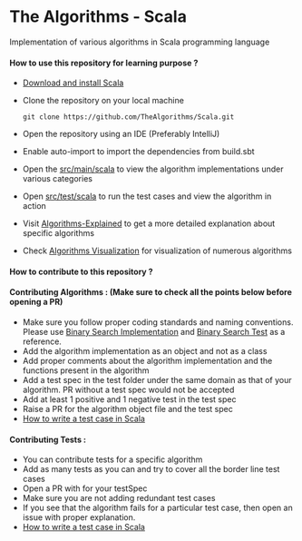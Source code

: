 # The Algorithms - Scala

Implementation of various algorithms in Scala programming language

#### How to use this repository for learning purpose ?

- [Download and install Scala](https://www.scala-lang.org/download/)
- Clone the repository on your local machine

  `git clone https://github.com/TheAlgorithms/Scala.git`

- Open the repository using an IDE (Preferably IntelliJ)

- Enable auto-import to import the dependencies from build.sbt
- Open the [src/main/scala](https://github.com/TheAlgorithms/Scala/tree/master/src/main/scala) to view the algorithm implementations under various categories
- Open [src/test/scala](https://github.com/TheAlgorithms/Scala/tree/master/src/test/scala) to run the test cases and view the algorithm in action
- Visit [Algorithms-Explained](https://github.com/TheAlgorithms/Algorithms-Explainations.git) to get a more detailed explanation about specific algorithms
- Check [Algorithms Visualization](https://github.com/TheAlgorithms/Scala/blob/master/Algorithms%20Visualization.md) for visualization of numerous algorithms

#### How to contribute to this repository ?

#### Contributing Algorithms : (Make sure to check all the points below before opening a PR)

- Make sure you follow proper coding standards and naming conventions. Please use [Binary Search Implementation](https://github.com/TheAlgorithms/Scala/blob/master/src/main/scala/Search/BinarySearch.scala) and [Binary Search Test](https://github.com/TheAlgorithms/Scala/blob/master/src/test/scala/Search/BinarySearchSpec.scala) as a reference.
- Add the algorithm implementation as an object and not as a class
- Add proper comments about the algorithm implementation and the functions present in the algorithm
- Add a test spec in the test folder under the same domain as that of your algorithm. PR without a test spec would not be accepted
- Add at least 1 positive and 1 negative test in the test spec
- Raise a PR for the algorithm object file and the test spec
- [How to write a test case in Scala](http://www.scalatest.org/user_guide/writing_your_first_test)

#### Contributing Tests :

- You can contribute tests for a specific algorithm
- Add as many tests as you can and try to cover all the border line test cases
- Open a PR with for your testSpec
- Make sure you are not adding redundant test cases
- If you see that the algorithm fails for a particular test case, then open an issue with proper explanation.
- [How to write a test case in Scala](http://www.scalatest.org/user_guide/writing_your_first_test)
